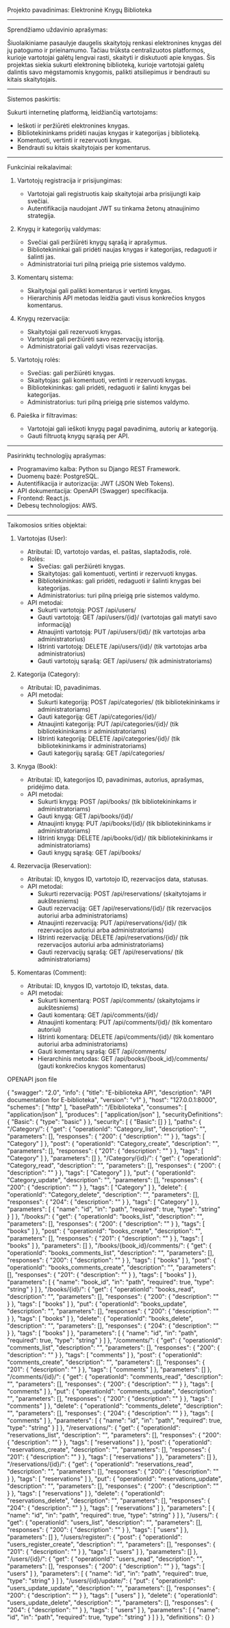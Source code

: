 
Projekto pavadinimas: Elektroninė Knygų Biblioteka

---

Sprendžiamo uždavinio aprašymas:

Šiuolaikiniame pasaulyje daugelis skaitytojų renkasi elektronines knygas dėl jų patogumo ir prieinamumo. Tačiau trūksta centralizuotos platformos, kurioje vartotojai galėtų lengvai rasti, skaityti ir diskutuoti apie knygas. Šis projektas siekia sukurti elektroninę biblioteką, kurioje vartotojai galėtų dalintis savo mėgstamomis knygomis, palikti atsiliepimus ir bendrauti su kitais skaitytojais.

---

Sistemos paskirtis:

Sukurti internetinę platformą, leidžiančią vartotojams:

- Ieškoti ir peržiūrėti elektronines knygas.
- Bibliotekininkams pridėti naujas knygas ir kategorijas į biblioteką.
- Komentuoti, vertinti ir rezervuoti knygas.
- Bendrauti su kitais skaitytojais per komentarus.

---

Funkciniai reikalavimai:

1. Vartotojų registracija ir prisijungimas:

   - Vartotojai gali registruotis kaip skaitytojai arba prisijungti kaip svečiai.
   - Autentifikacija naudojant JWT su tinkama žetonų atnaujinimo strategija.

2. Knygų ir kategorijų valdymas:

   - Svečiai gali peržiūrėti knygų sąrašą ir aprašymus.
   - Bibliotekininkai gali pridėti naujas knygas ir kategorijas, redaguoti ir šalinti jas.
   - Administratoriai turi pilną prieigą prie sistemos valdymo.

3. Komentarų sistema:

   - Skaitytojai gali palikti komentarus ir vertinti knygas.
   - Hierarchinis API metodas leidžia gauti visus konkrečios knygos komentarus.

4. Knygų rezervacija:

   - Skaitytojai gali rezervuoti knygas.
   - Vartotojai gali peržiūrėti savo rezervacijų istoriją.
   - Administratoriai gali valdyti visas rezervacijas.

5. Vartotojų rolės:

   - Svečias: gali peržiūrėti knygas.
   - Skaitytojas: gali komentuoti, vertinti ir rezervuoti knygas.
   - Bibliotekininkas: gali pridėti, redaguoti ir šalinti knygas bei kategorijas.
   - Administratorius: turi pilną prieigą prie sistemos valdymo.

6. Paieška ir filtravimas:

   - Vartotojai gali ieškoti knygų pagal pavadinimą, autorių ar kategoriją.
   - Gauti filtruotą knygų sąrašą per API.

---

Pasirinktų technologijų aprašymas:

- Programavimo kalba: Python su Django REST Framework.
- Duomenų bazė: PostgreSQL.
- Autentifikacija ir autorizacija: JWT (JSON Web Tokens).
- API dokumentacija: OpenAPI (Swagger) specifikacija.
- Frontend: React.js.
- Debesų technologijos: AWS.

---

Taikomosios srities objektai:

1. Vartotojas (User):

   - Atributai: ID, vartotojo vardas, el. paštas, slaptažodis, rolė.
   - Rolės:
     - Svečias: gali peržiūrėti knygas.
     - Skaitytojas: gali komentuoti, vertinti ir rezervuoti knygas.
     - Bibliotekininkas: gali pridėti, redaguoti ir šalinti knygas bei kategorijas.
     - Administratorius: turi pilną prieigą prie sistemos valdymo.
   - API metodai:
     - Sukurti vartotoją: POST /api/users/
     - Gauti vartotoją: GET /api/users/{id}/ (vartotojas gali matyti savo informaciją)
     - Atnaujinti vartotoją: PUT /api/users/{id}/ (tik vartotojas arba administratorius)
     - Ištrinti vartotoją: DELETE /api/users/{id}/ (tik vartotojas arba administratorius)
     - Gauti vartotojų sąrašą: GET /api/users/ (tik administratoriams)

2. Kategorija (Category):

   - Atributai: ID, pavadinimas.
   - API metodai:
     - Sukurti kategoriją: POST /api/categories/ (tik bibliotekininkams ir administratoriams)
     - Gauti kategoriją: GET /api/categories/{id}/
     - Atnaujinti kategoriją: PUT /api/categories/{id}/ (tik bibliotekininkams ir administratoriams)
     - Ištrinti kategoriją: DELETE /api/categories/{id}/ (tik bibliotekininkams ir administratoriams)
     - Gauti kategorijų sąrašą: GET /api/categories/

3. Knyga (Book):

   - Atributai: ID, kategorijos ID, pavadinimas, autorius, aprašymas, pridėjimo data.
   - API metodai:
     - Sukurti knygą: POST /api/books/ (tik bibliotekininkams ir administratoriams)
     - Gauti knygą: GET /api/books/{id}/
     - Atnaujinti knygą: PUT /api/books/{id}/ (tik bibliotekininkams ir administratoriams)
     - Ištrinti knygą: DELETE /api/books/{id}/ (tik bibliotekininkams ir administratoriams)
     - Gauti knygų sąrašą: GET /api/books/

4. Rezervacija (Reservation):

   - Atributai: ID, knygos ID, vartotojo ID, rezervacijos data, statusas.
   - API metodai:
     - Sukurti rezervaciją: POST /api/reservations/ (skaitytojams ir aukštesniems)
     - Gauti rezervaciją: GET /api/reservations/{id}/ (tik rezervacijos autoriui arba administratoriams)
     - Atnaujinti rezervaciją: PUT /api/reservations/{id}/ (tik rezervacijos autoriui arba administratoriams)
     - Ištrinti rezervaciją: DELETE /api/reservations/{id}/ (tik rezervacijos autoriui arba administratoriams)
     - Gauti rezervacijų sąrašą: GET /api/reservations/ (tik administratoriams)

5. Komentaras (Comment):

   - Atributai: ID, knygos ID, vartotojo ID, tekstas, data.
   - API metodai:
     - Sukurti komentarą: POST /api/comments/ (skaitytojams ir aukštesniems)
     - Gauti komentarą: GET /api/comments/{id}/
     - Atnaujinti komentarą: PUT /api/comments/{id}/ (tik komentaro autoriui)
     - Ištrinti komentarą: DELETE /api/comments/{id}/ (tik komentaro autoriui arba administratoriams)
     - Gauti komentarų sąrašą: GET /api/comments/
     - Hierarchinis metodas: GET /api/books/{book_id}/comments/ (gauti konkrečios knygos komentarus)


OPENAPI json file

{
    "swagger": "2.0",
    "info": {
        "title": "E-biblioteka API",
        "description": "API documentation for E-biblioteka",
        "version": "v1"
    },
    "host": "127.0.0.1:8000",
    "schemes": [
        "http"
    ],
    "basePath": "/Ebiblioteka",
    "consumes": [
        "application/json"
    ],
    "produces": [
        "application/json"
    ],
    "securityDefinitions": {
        "Basic": {
            "type": "basic"
        }
    },
    "security": [
        {
            "Basic": []
        }
    ],
    "paths": {
        "/Category/": {
            "get": {
                "operationId": "Category_list",
                "description": "",
                "parameters": [],
                "responses": {
                    "200": {
                        "description": ""
                    }
                },
                "tags": [
                    "Category"
                ]
            },
            "post": {
                "operationId": "Category_create",
                "description": "",
                "parameters": [],
                "responses": {
                    "201": {
                        "description": ""
                    }
                },
                "tags": [
                    "Category"
                ]
            },
            "parameters": []
        },
        "/Category/{id}/": {
            "get": {
                "operationId": "Category_read",
                "description": "",
                "parameters": [],
                "responses": {
                    "200": {
                        "description": ""
                    }
                },
                "tags": [
                    "Category"
                ]
            },
            "put": {
                "operationId": "Category_update",
                "description": "",
                "parameters": [],
                "responses": {
                    "200": {
                        "description": ""
                    }
                },
                "tags": [
                    "Category"
                ]
            },
            "delete": {
                "operationId": "Category_delete",
                "description": "",
                "parameters": [],
                "responses": {
                    "204": {
                        "description": ""
                    }
                },
                "tags": [
                    "Category"
                ]
            },
            "parameters": [
                {
                    "name": "id",
                    "in": "path",
                    "required": true,
                    "type": "string"
                }
            ]
        },
        "/books/": {
            "get": {
                "operationId": "books_list",
                "description": "",
                "parameters": [],
                "responses": {
                    "200": {
                        "description": ""
                    }
                },
                "tags": [
                    "books"
                ]
            },
            "post": {
                "operationId": "books_create",
                "description": "",
                "parameters": [],
                "responses": {
                    "201": {
                        "description": ""
                    }
                },
                "tags": [
                    "books"
                ]
            },
            "parameters": []
        },
        "/books/{book_id}/comments/": {
            "get": {
                "operationId": "books_comments_list",
                "description": "",
                "parameters": [],
                "responses": {
                    "200": {
                        "description": ""
                    }
                },
                "tags": [
                    "books"
                ]
            },
            "post": {
                "operationId": "books_comments_create",
                "description": "",
                "parameters": [],
                "responses": {
                    "201": {
                        "description": ""
                    }
                },
                "tags": [
                    "books"
                ]
            },
            "parameters": [
                {
                    "name": "book_id",
                    "in": "path",
                    "required": true,
                    "type": "string"
                }
            ]
        },
        "/books/{id}/": {
            "get": {
                "operationId": "books_read",
                "description": "",
                "parameters": [],
                "responses": {
                    "200": {
                        "description": ""
                    }
                },
                "tags": [
                    "books"
                ]
            },
            "put": {
                "operationId": "books_update",
                "description": "",
                "parameters": [],
                "responses": {
                    "200": {
                        "description": ""
                    }
                },
                "tags": [
                    "books"
                ]
            },
            "delete": {
                "operationId": "books_delete",
                "description": "",
                "parameters": [],
                "responses": {
                    "204": {
                        "description": ""
                    }
                },
                "tags": [
                    "books"
                ]
            },
            "parameters": [
                {
                    "name": "id",
                    "in": "path",
                    "required": true,
                    "type": "string"
                }
            ]
        },
        "/comments/": {
            "get": {
                "operationId": "comments_list",
                "description": "",
                "parameters": [],
                "responses": {
                    "200": {
                        "description": ""
                    }
                },
                "tags": [
                    "comments"
                ]
            },
            "post": {
                "operationId": "comments_create",
                "description": "",
                "parameters": [],
                "responses": {
                    "201": {
                        "description": ""
                    }
                },
                "tags": [
                    "comments"
                ]
            },
            "parameters": []
        },
        "/comments/{id}/": {
            "get": {
                "operationId": "comments_read",
                "description": "",
                "parameters": [],
                "responses": {
                    "200": {
                        "description": ""
                    }
                },
                "tags": [
                    "comments"
                ]
            },
            "put": {
                "operationId": "comments_update",
                "description": "",
                "parameters": [],
                "responses": {
                    "200": {
                        "description": ""
                    }
                },
                "tags": [
                    "comments"
                ]
            },
            "delete": {
                "operationId": "comments_delete",
                "description": "",
                "parameters": [],
                "responses": {
                    "204": {
                        "description": ""
                    }
                },
                "tags": [
                    "comments"
                ]
            },
            "parameters": [
                {
                    "name": "id",
                    "in": "path",
                    "required": true,
                    "type": "string"
                }
            ]
        },
        "/reservations/": {
            "get": {
                "operationId": "reservations_list",
                "description": "",
                "parameters": [],
                "responses": {
                    "200": {
                        "description": ""
                    }
                },
                "tags": [
                    "reservations"
                ]
            },
            "post": {
                "operationId": "reservations_create",
                "description": "",
                "parameters": [],
                "responses": {
                    "201": {
                        "description": ""
                    }
                },
                "tags": [
                    "reservations"
                ]
            },
            "parameters": []
        },
        "/reservations/{id}/": {
            "get": {
                "operationId": "reservations_read",
                "description": "",
                "parameters": [],
                "responses": {
                    "200": {
                        "description": ""
                    }
                },
                "tags": [
                    "reservations"
                ]
            },
            "put": {
                "operationId": "reservations_update",
                "description": "",
                "parameters": [],
                "responses": {
                    "200": {
                        "description": ""
                    }
                },
                "tags": [
                    "reservations"
                ]
            },
            "delete": {
                "operationId": "reservations_delete",
                "description": "",
                "parameters": [],
                "responses": {
                    "204": {
                        "description": ""
                    }
                },
                "tags": [
                    "reservations"
                ]
            },
            "parameters": [
                {
                    "name": "id",
                    "in": "path",
                    "required": true,
                    "type": "string"
                }
            ]
        },
        "/users/": {
            "get": {
                "operationId": "users_list",
                "description": "",
                "parameters": [],
                "responses": {
                    "200": {
                        "description": ""
                    }
                },
                "tags": [
                    "users"
                ]
            },
            "parameters": []
        },
        "/users/register/": {
            "post": {
                "operationId": "users_register_create",
                "description": "",
                "parameters": [],
                "responses": {
                    "201": {
                        "description": ""
                    }
                },
                "tags": [
                    "users"
                ]
            },
            "parameters": []
        },
        "/users/{id}/": {
            "get": {
                "operationId": "users_read",
                "description": "",
                "parameters": [],
                "responses": {
                    "200": {
                        "description": ""
                    }
                },
                "tags": [
                    "users"
                ]
            },
            "parameters": [
                {
                    "name": "id",
                    "in": "path",
                    "required": true,
                    "type": "string"
                }
            ]
        },
        "/users/{id}/update/": {
            "put": {
                "operationId": "users_update_update",
                "description": "",
                "parameters": [],
                "responses": {
                    "200": {
                        "description": ""
                    }
                },
                "tags": [
                    "users"
                ]
            },
            "delete": {
                "operationId": "users_update_delete",
                "description": "",
                "parameters": [],
                "responses": {
                    "204": {
                        "description": ""
                    }
                },
                "tags": [
                    "users"
                ]
            },
            "parameters": [
                {
                    "name": "id",
                    "in": "path",
                    "required": true,
                    "type": "string"
                }
            ]
        }
    },
    "definitions": {}
}
